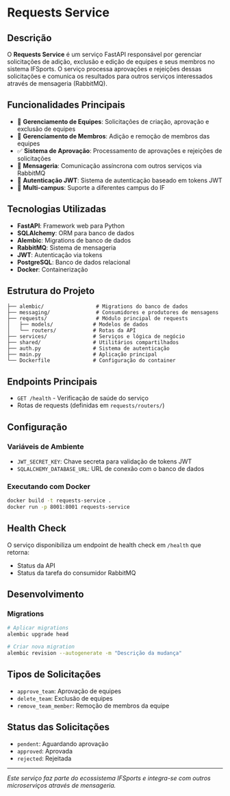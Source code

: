 # Requests Service

## Descrição

O **Requests Service** é um serviço FastAPI responsável por gerenciar solicitações de adição, exclusão e edição de equipes e seus membros no sistema IFSports. O serviço processa aprovações e rejeições dessas solicitações e comunica os resultados para outros serviços interessados através de mensageria (RabbitMQ).

## Funcionalidades Principais

- 🏈 **Gerenciamento de Equipes**: Solicitações de criação, aprovação e exclusão de equipes
- 👥 **Gerenciamento de Membros**: Adição e remoção de membros das equipes
- ✅ **Sistema de Aprovação**: Processamento de aprovações e rejeições de solicitações
- 📨 **Mensageria**: Comunicação assíncrona com outros serviços via RabbitMQ
- 🔐 **Autenticação JWT**: Sistema de autenticação baseado em tokens JWT
- 🏫 **Multi-campus**: Suporte a diferentes campus do IF

## Tecnologias Utilizadas

- **FastAPI**: Framework web para Python
- **SQLAlchemy**: ORM para banco de dados
- **Alembic**: Migrations de banco de dados
- **RabbitMQ**: Sistema de mensageria
- **JWT**: Autenticação via tokens
- **PostgreSQL**: Banco de dados relacional
- **Docker**: Containerização

## Estrutura do Projeto

```
├── alembic/                 # Migrations do banco de dados
├── messaging/               # Consumidores e produtores de mensagens
├── requests/                # Módulo principal de requests
│   ├── models/             # Modelos de dados
│   └── routers/            # Rotas da API
├── services/               # Serviços e lógica de negócio
├── shared/                 # Utilitários compartilhados
├── auth.py                 # Sistema de autenticação
├── main.py                 # Aplicação principal
└── Dockerfile              # Configuração do container
```

## Endpoints Principais

- `GET /health` - Verificação de saúde do serviço
- Rotas de requests (definidas em `requests/routers/`)

## Configuração

### Variáveis de Ambiente

- `JWT_SECRET_KEY`: Chave secreta para validação de tokens JWT
- `SQLALCHEMY_DATABASE_URL`: URL de conexão com o banco de dados

### Executando com Docker

```bash
docker build -t requests-service .
docker run -p 8001:8001 requests-service
```

## Health Check

O serviço disponibiliza um endpoint de health check em `/health` que retorna:
- Status da API
- Status da tarefa do consumidor RabbitMQ

## Desenvolvimento

### Migrations

```bash
# Aplicar migrations
alembic upgrade head

# Criar nova migration
alembic revision --autogenerate -m "Descrição da mudança"
```

## Tipos de Solicitações

- `approve_team`: Aprovação de equipes
- `delete_team`: Exclusão de equipes  
- `remove_team_member`: Remoção de membros da equipe

## Status das Solicitações

- `pendent`: Aguardando aprovação
- `approved`: Aprovada
- `rejected`: Rejeitada

---

*Este serviço faz parte do ecossistema IFSports e integra-se com outros microserviços através de mensageria.*
